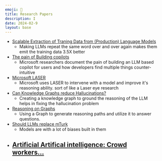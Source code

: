 ```yaml
---
emoji: 📄
title: Research Papers
description: I 
date: 2024-02-9
layout: base
---
```



- [Scalable Extraction of Traning Data from \(Production\) Language Models](https://arxiv.org/pdf/2311.17035.pdf)
  - Making LLMs repeat the same word over and over again makes them emit the training data 3.5X better
- [The pain of Building copilots](//)
  - Microsoft researchers document the pain of building an LLM based copilot for users and how developers find multiple things counter-intuitive
- [Microsoft LASER](https://www.theverge.com/2024/1/31/24057362/microsoft-llm-accuracy-laser-research-ai)
  - Microsoft uses LASER to intervene with a model and improve it's reasoning ability. sort of like a Laser eye research
- [Can Knowledge Graphs reduce Hallucinations?](https://arxiv.org/pdf/2311.07914.pdf)
  - Creating a knowledge graph to ground the reasoning of the LLM helps in fixing the hallucination problem
- [Reasoning on Graphs](https://arxiv.org/pdf/2310.01061.pdf)
  - Using a Graph to generate reasoning paths and utilize it to answer questions.
- [Should LLMs replace mTurk](https://osf.io/preprints/psyarxiv/4zdx9)
  - Models are with a lot of biases built in them
- [Artificial Artifical intelligence: Crowd workers...](https://arxiv.org/pdf/2306.07899.pdf)
  - 